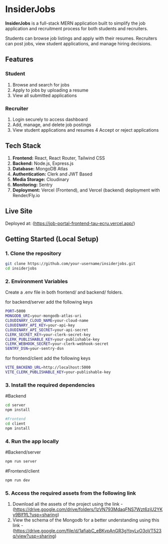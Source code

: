 # InsiderJobs

**InsiderJobs** is a full-stack MERN application built to simplify the job application and recruitment process for both students and recruiters.

Students can browse job listings and apply with their resumes. Recruiters can post jobs, view student applications, and manage hiring decisions.

## Features

### Student
1. Browse and search for jobs
2.  Apply to jobs by uploading a resume
3. View all submitted applications

### Recruiter
1. Login securely to access dashboard
2. Add, manage, and delete job postings
3. View student applications and resumes
4 Accept or reject applications

## Tech Stack

1. **Frontend:** React, React Router, Tailwind CSS
2. **Backend:** Node.js, Express.js
3. **Database:** MongoDB Atlas
4. **Authentication:** Clerk and JWT Based
5. **Media Storage:** Cloudinary
6. **Monitoring:** Sentry
7. **Deployment:** Vercel (Frontend), and Vercel (backend) deployment with Render/Fly.io

## Live Site

Deployed at: (https://job-portal-frontend-tau-ecru.vercel.app/)

## Getting Started (Local Setup)

### 1. Clone the repository

```bash
git clone https://github.com/your-username/insiderjobs.git
cd insiderjobs

```
### 2. Environment Variables
Create a .env file in both frontend/ and backend/ folders.

for backend/server add the following keys
```bash
PORT=5000
MONGODB_URI=your-mongodb-atlas-uri
CLOUDINARY_CLOUD_NAME=your-cloud-name
CLOUDINARY_API_KEY=your-api-key
CLOUDINARY_API_SECRET=your-api-secret
CLERK_SECRET_KEY=your-clerk-secret-key
CLERK_PUBLISHABLE_KEY=your-publishable-key
CLERK_WEBHOOK_SECRET=your-clerk-webhook-secret
SENTRY_DSN=your-sentry-dsn
```

for frontend/client add the following keys
```bash
VITE_BACKEND_URL=http://localhost:5000
VITE_CLERK_PUBLISHABLE_KEY=your-publishable-key
```


### 3. Install the required dependencies

#Backend
```bash
cd server
npm install
```

```bash
#Frontend
cd client 
npm install
```


### 4. Run the app locally

#Backend/server
```bash
npm run server
```

#Frontend/client
```bash
npm run dev
```


### 5. Access the required assets from the following link
1. Download all the assets of the project using the link - (https://drive.google.com/drive/folders/1zVN793MdaqFNS7Wzt6zjU2YKy9Blf1fL?usp=sharing)
2. View the schema of the Mongodb for a better understanding using this link - (https://drive.google.com/file/d/1afiabC_eBKvpAnGR3gYpyLvO3oVT523q/view?usp=sharing)



